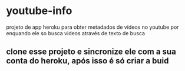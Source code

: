# youtube-info
projeto de app heroku para obter metadados de vídeos no youtube
por enquando ele so busca videos através de texto de busca
## clone esse projeto e sincronize ele com a sua conta do heroku, após isso é só criar a buid
